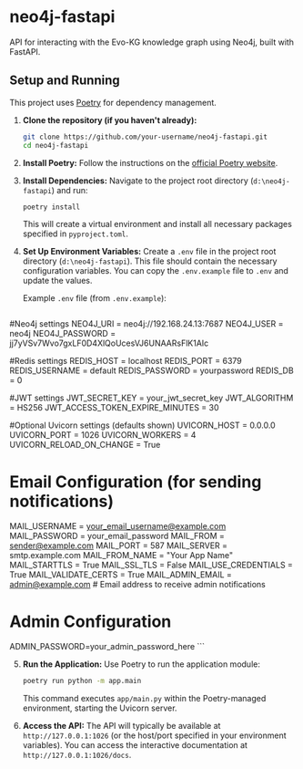 # neo4j-fastapi
API for interacting with the Evo-KG knowledge graph using Neo4j, built with FastAPI.

## Setup and Running

This project uses [Poetry](https://python-poetry.org/) for dependency management.

1.  **Clone the repository (if you haven't already):**
    ```bash
    git clone https://github.com/your-username/neo4j-fastapi.git
    cd neo4j-fastapi
    ```

2.  **Install Poetry:**
    Follow the instructions on the [official Poetry website](https://python-poetry.org/docs/#installation).

3.  **Install Dependencies:**
    Navigate to the project root directory (`d:\neo4j-fastapi`) and run:
    ```bash
    poetry install
    ```
    This will create a virtual environment and install all necessary packages specified in `pyproject.toml`.

4.  **Set Up Environment Variables:**
    Create a `.env` file in the project root directory (`d:\neo4j-fastapi`). This file should contain the necessary configuration variables. You can copy the `.env.example` file to `.env` and update the values.

    Example `.env` file (from `.env.example`):
    ```env
#Neo4j settings
NEO4J_URI = neo4j://192.168.24.13:7687
NEO4J_USER = neo4j
NEO4J_PASSWORD = jj7yVSv7Wvo7gxLF0D4XlQoUcesVJ6UNAARsFlK1AIc

#Redis settings
REDIS_HOST = localhost
REDIS_PORT = 6379
REDIS_USERNAME = default
REDIS_PASSWORD = yourpassword
REDIS_DB = 0

#JWT settings
JWT_SECRET_KEY = your_jwt_secret_key
JWT_ALGORITHM = HS256
JWT_ACCESS_TOKEN_EXPIRE_MINUTES = 30

#Optional Uvicorn settings (defaults shown)
UVICORN_HOST = 0.0.0.0
UVICORN_PORT = 1026
UVICORN_WORKERS = 4
UVICORN_RELOAD_ON_CHANGE = True

# Email Configuration (for sending notifications)
MAIL_USERNAME = your_email_username@example.com
MAIL_PASSWORD = your_email_password
MAIL_FROM = sender@example.com
MAIL_PORT = 587
MAIL_SERVER = smtp.example.com
MAIL_FROM_NAME = "Your App Name"
MAIL_STARTTLS = True
MAIL_SSL_TLS = False
MAIL_USE_CREDENTIALS = True
MAIL_VALIDATE_CERTS = True
MAIL_ADMIN_EMAIL = admin@example.com # Email address to receive admin notifications

# Admin Configuration
ADMIN_PASSWORD=your_admin_password_here
    ```

5.  **Run the Application:**
    Use Poetry to run the application module:
    ```bash
    poetry run python -m app.main
    ```
    This command executes `app/main.py` within the Poetry-managed environment, starting the Uvicorn server.

6.  **Access the API:**
    The API will typically be available at `http://127.0.0.1:1026` (or the host/port specified in your environment variables). You can access the interactive documentation at `http://127.0.0.1:1026/docs`.

